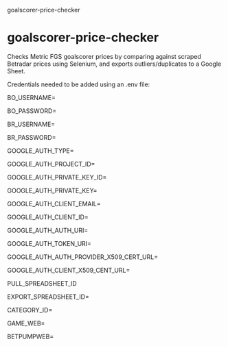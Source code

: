 goalscorer-price-checker

# goalscorer-price-checker
Checks Metric FGS goalscorer prices by comparing against scraped Betradar prices using Selenium, and exports outliers/duplicates to a Google Sheet.

Credentials needed to be added using an .env file:

BO_USERNAME=

BO_PASSWORD=

BR_USERNAME=

BR_PASSWORD=

GOOGLE_AUTH_TYPE=

GOOGLE_AUTH_PROJECT_ID=

GOOGLE_AUTH_PRIVATE_KEY_ID=

GOOGLE_AUTH_PRIVATE_KEY=

GOOGLE_AUTH_CLIENT_EMAIL=

GOOGLE_AUTH_CLIENT_ID=

GOOGLE_AUTH_AUTH_URI=

GOOGLE_AUTH_TOKEN_URI=

GOOGLE_AUTH_AUTH_PROVIDER_X509_CERT_URL=

GOOGLE_AUTH_CLIENT_X509_CENT_URL=

PULL_SPREADSHEET_ID

EXPORT_SPREADSHEET_ID=

CATEGORY_ID=

GAME_WEB=

BETPUMPWEB=